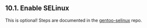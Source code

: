 ## 10.1. Enable SELinux

This is optional! Steps are documented in the [gentoo-selinux](https://github.com/duxsco/gentoo-selinux) repo.
